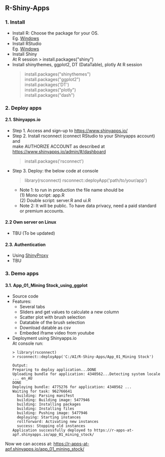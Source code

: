 ## R-Shiny-Apps  
### 1. Install  
- Install R: Choose the package for your OS.  
  Eg. [Windows](https://cran.r-project.org/bin/windows/base/)
- Install RStudio  
  Eg. [Windows](https://www.rstudio.com/products/rstudio/download/#download)  
- Install Shiny  
  At R session > install.packages("shiny")  
- Install shinythemes, ggplot2, DT (DataTable), plotly 
  At R session  
  > install.packages("shinythemes")  
  > install.packages("ggplot2")  
  > install.packages('DT')  
  > install.packages("plotly")  
  > install.packages("dash") 
### 2. Deploy apps  
#### 2.1. Shinyapps.io  
- Step 1. Access and sign-up to https://www.shinyapps.io/  
- Step 2. Install rsconnect (connect RStudio to your Shinyapps account) and 
  <br> make AUTHORIZE ACCOUNT as described at https://www.shinyapps.io/admin/#/dashboard
  > install.packages('rsconnect')  
- Step 3. Deploy: the below code at console 
  > library(rsconnect)
  > rsconnect::deployApp('path/to/your/app')  
  - Note 1: to run in production the file name should be  
    (1) Mono script: app.R  
    (2) Double script: server.R and ui.R  
  - Note 2: It will be public. To have data privacy, need a paid standard or premium accounts.
#### 2.2 Own server on Linux  
  - TBU (To be updated) 
#### 2.3. Authentication  
  - Using [ShinyProxy](https://www.openanalytics.eu/tags/shinyproxy/)  
  - TBU  
### 3. Demo apps  
#### 3.1. App_01_Mining Stock_using_ggplot  
- Source code  
- Features:
  - Several tabs
  - Sliders and get values to calculate a new column
  - Scatter plot with brush selection  
  - Datatable of the brush selection  
  - Download datable as csv 
  - Embeded iframe video from youtube  
- Deployment using Shinyapps.io  
At console run: 
  ```commandline
  > library(rsconnect)
  > rsconnect::deployApp('C:/AI/R-Shiny-Apps/App_01_Mining Stock')
  
  Output:
  Preparing to deploy application...DONE
  Uploading bundle for application: 4340562...Detecting system locale ... en_AU
  DONE
  Deploying bundle: 4775276 for application: 4340562 ...
  Waiting for task: 962766641
    building: Parsing manifest
    building: Building image: 5477946
    building: Installing packages
    building: Installing files
    building: Pushing image: 5477946
    deploying: Starting instances
    rollforward: Activating new instances
    success: Stopping old instances
  Application successfully deployed to https://r-apps-at-apf.shinyapps.io/app_01_mining_stock/
  ```  
Now we can access at: https://r-apps-at-apf.shinyapps.io/app_01_mining_stock/   